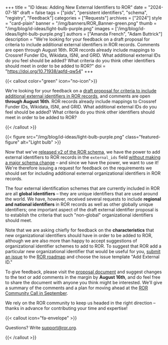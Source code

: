 +++ 
title = "ID Ideas: Adding New External Identifiers to ROR" 
date = "2024-07-18"
draft = false 
tags = ["pids", "persistent identifiers", "schema", "registry", "Feedback"] 
categories = ["Requests"] 
archives = ["2024"]
style = "card-plain" 
banner = "/img/banners/ROR_Banner-green.png" 
thumb = "/img/blog/id-ideas/light-bulb-purple.png" 
images = ['/img/blog/id-ideas/light-bulb-purple.png']
authors = ["Amanda French", "Adam Buttrick"]
description = "We're looking for your feedback on a draft proposal for criteria to include additional external identifiers in ROR records. Comments are open through August 16th. ROR records already include mappings to Crossref Funder IDs, Wikidata, ISNI, and GRID. What additional external IDs do you feel should be added? What criteria do you think other identifiers should meet in order to be added to ROR?"
doi = "https://doi.org/10.71938/apfd-qw54"
+++ 

{{< callout color="green" icon="no-icon">}}

We're looking for your feedback on a [draft proposal for criteria to include additional external identifiers in ROR records](https://bit.ly/ror-proposal-external-ids-draft), and comments are open **through August 16th**. ROR records already include mappings to Crossref Funder IDs, Wikidata, ISNI, and GRID. What additional external IDs do you feel should be added? What criteria do you think other identifiers should meet in order to be added to ROR? 

{{< /callout >}}

{{< figure src="/img/blog/id-ideas/light-bulb-purple.png" class="featured-figure" alt="Light bulb" >}}

Now that we've [released v2 of the ROR schema](https://ror.org/blog/2024-04-15-announcing-ror-v2/), we have the power to add external identifiers to ROR records in the `external_ids` field [without making a major schema change](https://ror.readme.io/v2/docs/schema-versions#changes-that-require-versioning) – and since we have the power, we want to use it! We're therefore issuing a request for feedback on the requirements we should set for including additional external organizational identifiers in ROR records.

The four external identification schemes that are currently included in ROR are all **global identifiers** – they are unique identifiers that are used around the world. We have, however, received several requests to include **regional and national identifiers** in ROR records as well as other globally unique identifiers; one important aspect of the draft external identifier proposal is to establish the criteria that such "non-global" organizational identifiers should meet. 

Note that we are asking chiefly for feedback on the **characteristics** that new organizational identifiers should have in order to be added to ROR, although we are also more than happy to accept suggestions of organizational identifier schemes to add to ROR. To suggest that ROR add a particular new organizational identifier that would be useful for you, [submit an issue](https://github.com/ror-community/ror-roadmap/issues/new/choose) to the [ROR roadmap](https://github.com/ror-community/ror-roadmap/) and choose the issue template "Add External ID." 

To give feedback, please visit the [proposal document](https://bit.ly/ror-proposal-external-ids-draft) and suggest changes to the text or add comments in the margin by **August 16th**, and do feel free to share the document with anyone you think might be interested. We'll give a summary of the comments and a plan for moving ahead at the [ROR Community Call in September](https://ror.org/events/#ror-community-call-september-2024). 

We rely on the ROR community to keep us headed in the right direction – thanks in advance for contributing your time and expertise!


{{< callout icon="fa-envelope" >}}

Questions? Write [support@ror.org](mailto:support@ror.org). 

{{< /callout >}}


